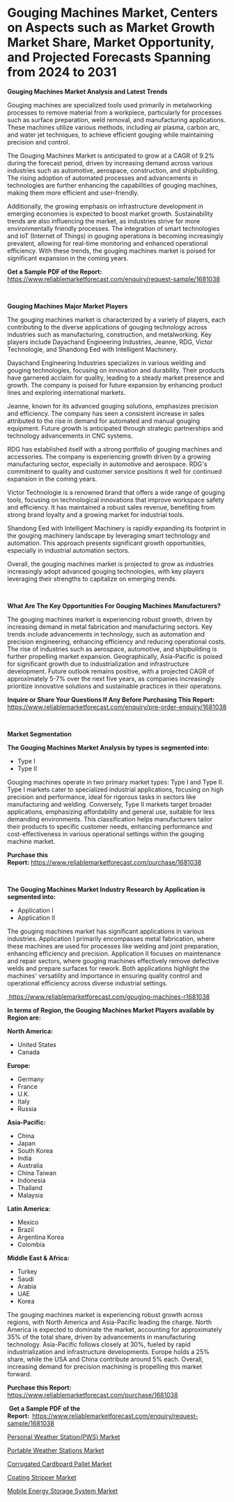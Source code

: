 <p><h1>Gouging Machines Market, Centers on Aspects such as Market Growth Market Share, Market Opportunity, and Projected Forecasts Spanning from 2024 to 2031</h1></p><p><strong>Gouging Machines Market Analysis and Latest Trends</strong></p>
<p><p>Gouging machines are specialized tools used primarily in metalworking processes to remove material from a workpiece, particularly for processes such as surface preparation, weld removal, and manufacturing applications. These machines utilize various methods, including air plasma, carbon arc, and water jet techniques, to achieve efficient gouging while maintaining precision and control.</p><p>The Gouging Machines Market is anticipated to grow at a CAGR of 9.2% during the forecast period, driven by increasing demand across various industries such as automotive, aerospace, construction, and shipbuilding. The rising adoption of automated processes and advancements in technologies are further enhancing the capabilities of gouging machines, making them more efficient and user-friendly.</p><p>Additionally, the growing emphasis on infrastructure development in emerging economies is expected to boost market growth. Sustainability trends are also influencing the market, as industries strive for more environmentally friendly processes. The integration of smart technologies and IoT (Internet of Things) in gouging operations is becoming increasingly prevalent, allowing for real-time monitoring and enhanced operational efficiency. With these trends, the gouging machines market is poised for significant expansion in the coming years.</p></p>
<p><strong>Get a Sample PDF of the Report:&nbsp;</strong> <a href="https://www.reliablemarketforecast.com/enquiry/request-sample/1681038?utm_campaign=950&utm_medium=2&utm_source=Github&utm_content=ia&utm_term=16122024&utm_id=gouging-machines">https://www.reliablemarketforecast.com/enquiry/request-sample/1681038</a></p>
<p>&nbsp;</p>
<p><strong>Gouging Machines Major Market Players</strong></p>
<p><p>The gouging machines market is characterized by a variety of players, each contributing to the diverse applications of gouging technology across industries such as manufacturing, construction, and metalworking. Key players include Dayachand Engineering Industries, Jeanne, RDG, Victor Technologie, and Shandong Eed with Intelligent Machinery.</p><p>Dayachand Engineering Industries specializes in various welding and gouging technologies, focusing on innovation and durability. Their products have garnered acclaim for quality, leading to a steady market presence and growth. The company is poised for future expansion by enhancing product lines and exploring international markets.</p><p>Jeanne, known for its advanced gouging solutions, emphasizes precision and efficiency. The company has seen a consistent increase in sales attributed to the rise in demand for automated and manual gouging equipment. Future growth is anticipated through strategic partnerships and technology advancements in CNC systems.</p><p>RDG has established itself with a strong portfolio of gouging machines and accessories. The company is experiencing growth driven by a growing manufacturing sector, especially in automotive and aerospace. RDG's commitment to quality and customer service positions it well for continued expansion in the coming years.</p><p>Victor Technologie is a renowned brand that offers a wide range of gouging tools, focusing on technological innovations that improve workspace safety and efficiency. It has maintained a robust sales revenue, benefiting from strong brand loyalty and a growing market for industrial tools.</p><p>Shandong Eed with Intelligent Machinery is rapidly expanding its footprint in the gouging machinery landscape by leveraging smart technology and automation. This approach presents significant growth opportunities, especially in industrial automation sectors.</p><p>Overall, the gouging machines market is projected to grow as industries increasingly adopt advanced gouging technologies, with key players leveraging their strengths to capitalize on emerging trends.</p></p>
<p>&nbsp;</p>
<p><strong>What Are The Key Opportunities For Gouging Machines Manufacturers?</strong></p>
<p><p>The gouging machines market is experiencing robust growth, driven by increasing demand in metal fabrication and manufacturing sectors. Key trends include advancements in technology, such as automation and precision engineering, enhancing efficiency and reducing operational costs. The rise of industries such as aerospace, automotive, and shipbuilding is further propelling market expansion. Geographically, Asia-Pacific is poised for significant growth due to industrialization and infrastructure development. Future outlook remains positive, with a projected CAGR of approximately 5-7% over the next five years, as companies increasingly prioritize innovative solutions and sustainable practices in their operations.</p></p>
<p><strong>Inquire or Share Your Questions If Any Before Purchasing This Report:</strong> <a href="https://www.reliablemarketforecast.com/enquiry/pre-order-enquiry/1681038?utm_campaign=950&utm_medium=2&utm_source=Github&utm_content=ia&utm_term=16122024&utm_id=gouging-machines">https://www.reliablemarketforecast.com/enquiry/pre-order-enquiry/1681038</a></p>
<p>&nbsp;</p>
<p><strong>Market Segmentation</strong></p>
<p><strong>The Gouging Machines Market Analysis by types is segmented into:</strong></p>
<p><ul><li>Type I</li><li>Type II</li></ul></p>
<p><p>Gouging machines operate in two primary market types: Type I and Type II. Type I markets cater to specialized industrial applications, focusing on high precision and performance, ideal for rigorous tasks in sectors like manufacturing and welding. Conversely, Type II markets target broader applications, emphasizing affordability and general use, suitable for less demanding environments. This classification helps manufacturers tailor their products to specific customer needs, enhancing performance and cost-effectiveness in various operational settings within the gouging machine market.</p></p>
<p><strong>Purchase this Report:&nbsp;</strong><a href="https://www.reliablemarketforecast.com/purchase/1681038?utm_campaign=950&utm_medium=2&utm_source=Github&utm_content=ia&utm_term=16122024&utm_id=gouging-machines">https://www.reliablemarketforecast.com/purchase/1681038</a></p>
<p>&nbsp;</p>
<p><strong>The Gouging Machines Market Industry Research by Application is segmented into:</strong></p>
<p><ul><li>Application I</li><li>Application II</li></ul></p>
<p><p>The gouging machines market has significant applications in various industries. Application I primarily encompasses metal fabrication, where these machines are used for processes like welding and joint preparation, enhancing efficiency and precision. Application II focuses on maintenance and repair sectors, where gouging machines effectively remove defective welds and prepare surfaces for rework. Both applications highlight the machines' versatility and importance in ensuring quality control and operational efficiency across diverse industrial settings.</p></p>
<p><a href="https://www.reliablemarketforecast.com/gouging-machines-r1681038?utm_campaign=950&utm_medium=2&utm_source=Github&utm_content=ia&utm_term=16122024&utm_id=gouging-machines">&nbsp;https://www.reliablemarketforecast.com/gouging-machines-r1681038</a></p>
<p><strong>In terms of Region, the Gouging Machines Market Players available by Region are:</strong></p>
<p>
    <p> <strong> North America: </strong>
        <ul>
            <li>United States</li>
            <li>Canada</li>
        </ul>
        </p> 
    <p> <strong> Europe: </strong>
        <ul>
            <li>Germany</li>
            <li>France</li>
            <li>U.K.</li>
            <li>Italy</li>
            <li>Russia</li>
        </ul>
        </p> 
    <p> <strong> Asia-Pacific: </strong>
        <ul>
            <li>China</li>
            <li>Japan</li>
            <li>South Korea</li>
            <li>India</li>
            <li>Australia</li>
            <li>China Taiwan</li>
            <li>Indonesia</li>
            <li>Thailand</li>
            <li>Malaysia</li>
        </ul>
        </p> 
    <p> <strong> Latin America: </strong>
        <ul>
            <li>Mexico</li>
            <li>Brazil</li>
            <li>Argentina Korea</li>
            <li>Colombia</li>
        </ul>
        </p> 
    <p> <strong> Middle East & Africa: </strong>
        <ul>
            <li>Turkey</li>
            <li>Saudi</li>
            <li>Arabia</li>
            <li>UAE</li>
            <li>Korea</li>
        </ul>
    </p>
    </p>
<p><p>The gouging machines market is experiencing robust growth across regions, with North America and Asia-Pacific leading the charge. North America is expected to dominate the market, accounting for approximately 35% of the total share, driven by advancements in manufacturing technology. Asia-Pacific follows closely at 30%, fueled by rapid industrialization and infrastructure developments. Europe holds a 25% share, while the USA and China contribute around 5% each. Overall, increasing demand for precision machining is propelling this market forward.</p></p>
<p><strong>Purchase this Report: </strong><a href="https://www.reliablemarketforecast.com/purchase/1681038?utm_campaign=950&utm_medium=2&utm_source=Github&utm_content=ia&utm_term=16122024&utm_id=gouging-machines">https://www.reliablemarketforecast.com/purchase/1681038</a></p>
<p>&nbsp;<strong>Get a Sample PDF of the Report:&nbsp;&nbsp;</strong><a href="https://www.reliablemarketforecast.com/enquiry/request-sample/1681038?utm_campaign=950&utm_medium=2&utm_source=Github&utm_content=ia&utm_term=16122024&utm_id=gouging-machines">https://www.reliablemarketforecast.com/enquiry/request-sample/1681038</a></p>
<p><strong></strong></p>
<p><p><a href="https://github.com/osbornrdaflalo/Market-Research-Report-List-1/blob/main/personal-weather-stationpws-market.md?utm_campaign=950&utm_medium=2&utm_source=Github&utm_content=ia&utm_term=16122024&utm_id=gouging-machines">Personal Weather Station(PWS) Market</a></p><p><a href="https://github.com/lashaunm5st/Market-Research-Report-List-1/blob/main/portable-weather-stations-market.md?utm_campaign=950&utm_medium=2&utm_source=Github&utm_content=ia&utm_term=16122024&utm_id=gouging-machines">Portable Weather Stations Market</a></p><p><a href="https://www.linkedin.com/pulse/amacro-overview-forecast-cagr-49-corrugated-cardboard-pallet-bjkde?utm_campaign=950&utm_medium=2&utm_source=Github&utm_content=ia&utm_term=16122024&utm_id=gouging-machines">Corrugated Cardboard Pallet Market</a></p><p><a href="https://www.linkedin.com/pulse/8-cagr-forecast-thecoating-stripper-market-from-2024-2031to-lbuve?utm_campaign=950&utm_medium=2&utm_source=Github&utm_content=ia&utm_term=16122024&utm_id=gouging-machines">Coating Stripper Market</a></p><p><a href="https://www.linkedin.com/pulse/whats-powering-mobile-energy-storage-system-market-nxhkf?utm_campaign=950&utm_medium=2&utm_source=Github&utm_content=ia&utm_term=16122024&utm_id=gouging-machines">Mobile Energy Storage System Market</a></p></p>